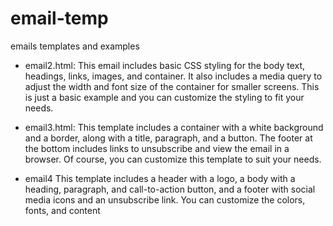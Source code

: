 # email-temp
emails templates
and examples

  * email2.html:
 This email includes basic CSS styling for the body text, headings, links, images, and container. It also includes a media query to adjust the width and font size of the container for smaller screens. This is just a basic example and you can customize the styling to fit your needs.

  * email3.html:
   This template includes a container with a white background and a border, along with a title, paragraph, and a button. The footer at the bottom includes links to unsubscribe and view the email in a browser. Of course, you can customize this template to suit your needs.

  * email4 This template includes a header with a logo, a body with a heading, paragraph, and call-to-action button, and a footer with social media icons and an unsubscribe link. You can customize the colors, fonts, and content
